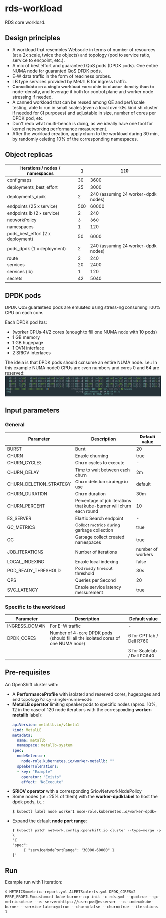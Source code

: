 # rds-workload

RDS core workload.

## Design principles

 - A workload that resembles Webscale in terms of number of resources (at a 2x scale, twice the objects) and topology (pod to service ratio, service to endpoint, etc.).
 - A mix of best effort and guaranteed QoS pods (DPDK pods). One entire NUMA node for guaranted QoS DPDK pods.
 - E-W data traffic in the form of readiness probes.
 - LB type services provided by MetalLB for ingress traffic.
 - Consolidate on a single workload more akin to cluster-density than to node-density, and leverage it both for control plane and worker node stressing if needed.
 - A canned workload that can be reused among QE and perf/scale testing, able to run in small scales (even a local ovn-k8s kind.sh cluster if needed for CI purposes) and adjustable in size, number of cores per DPDK pod, etc.
 - Don't redo what multi-bench is doing, as we ideally have one tool for kernel networking performance measurement.
 - After the workload creation, apply churn to the workload during 30 min, by randomly deleting 10% of the corresponding namespaces.

## Object replicas

| Iterations / nodes / namespaces   | 1   | 120                                 |
| --------------------------------- | --- | ----------------------------------- |
| configmaps                        | 30  | 3600                                |
| deployments_best_effort           | 25  | 3000                                |
| deployments_dpdk                  | 2   | 240 (assuming 24 worker-dpdk nodes) |
| endpoints (25 x service)          | 500 | 60000                               |
| endpoints lb (2 x service)        | 2   | 240                                 |
| networkPolicy                     | 3   | 360                                 |
| namespaces                        | 1   | 120                                 |
| pods_best_effort (2 x deployment) | 50  | 6000                                |
| pods_dpdk (1 x deployment)        | 2   | 240 (assuming 24 worker-dpdk nodes) |
| route                             | 2   | 240                                 |
| services                          | 20  | 2400                                |
| services (lb)                     | 1   | 120                                 |
| secrets                           | 42  | 5040                                |

## DPDK pods

DPDK QoS guaranteed pods are emulated using stress-ng consuming 100% CPU on each core.

Each DPDK pod has:
 - (worker CPUs-4)/2 cores (enough to fill one NUMA node with 10 pods)
 - 1 GB memory
 - 1 GB hugepage
 - 1 OVN interface
 - 2 SRIOV interfaces

The ideia is that DPDK pods should consume an entire NUMA node. I.e.: In this example NUMA node0 CPUs are even numbers and cores 0 and 64 are reserved:
     ![](./img/dpdk_pods.png)

## Input parameters

### General

| Parameter               | Description                                                         | Default value     |
| ----------------------- | ------------------------------------------------------------------- | ----------------- |
| BURST                   | Burst                                                               | 20                |
| CHURN                   | Enable churning                                                     | true              |
| CHURN_CYCLES            | Churn cycles to execute                                             | -                 |
| CHURN_DELAY             | Time to wait between each churn                                     | 2m                |
| CHURN_DELETION_STRATEGY | Churn deletion strategy to use                                      | default           |
| CHURN_DURATION          | Churn duration                                                      | 30m               |
| CHURN_PERCENT           | Percentage of job iterations that kube-burner will churn each round | 10                |
| ES_SERVER               | Elastic Search endpoint                                             | -                 |
| GC_METRICS              | Collect metrics during garbage collection                           | true              |
| GC                      | Garbage collect created namespaces                                  | true              |
| JOB_ITERATIONS          | Number of iterations                                                | number of workers |
| LOCAL_INDEXING          | Enable local indexing                                               | false             |
| POD_READY_THRESHOLD     | Pod ready timeout threshold                                         | 30s               |
| QPS                     | Queries per Second                                                  | 20                |
| SVC_LATENCY             | Enable service latency measurement                                  | true              |


### Specific to the workload

| Parameter      | Description                                                                      | Default value               |
| -------------- | -------------------------------------------------------------------------------- | --------------------------- |
| INGRESS_DOMAIN | For E-W traffic                                                                  | -                           |
| DPDK_CORES     | Number of 4-core DPDK pods (should fill all the isolated cores of one NUMA node) | 6 for CPT lab / Dell R760   |
|                |                                                                                  | 3 for Scalelab / Dell FC640 |

## Pre-requisites

An OpenShift cluster with:
 - A **PerformanceProfile** with isolated and reserved cores, hugepages and and topologyPolicy=single-numa-node
 - **MetalLB operator** limiting speaker pods to specific nodes (aprox. 10%, 12 in the case of 120 node iterations with the corresponding **worker-metallb** label):
     ```yaml
     apiVersion: metallb.io/v1beta1
     kind: MetalLB
     metadata:
       name: metallb
       namespace: metallb-system
     spec:
       nodeSelector:
         node-role.kubernetes.io/worker-metallb: ""
       speakerTolerations:
       - key: "Example"
         operator: "Exists"
         effect: "NoExecute"
     ```
 - **SRIOV operator** with a corresponding SriovNetworkNodePolicy
 - Some nodes (i.e.: 25% of them) with the **worker-dpdk label** to host the dpdk pods, i.e.:
     ```
     $ kubectl label node worker1 node-role.kubernetes.io/worker-dpdk=
     ```
 - Expand the default **node port range**:
     ```
     $ kubectl patch network.config.openshift.io cluster --type=merge -p \
     '{
     "spec":
          { "serviceNodePortRange": "30000-60000" }
     }'
     ```
## Run

Example run with 1 iteration:
```
$ METRICS=metrics-report.yml ALERTS=alerts.yml DPDK_CORES=2 PERF_PROFILE=customcnf kube-burner-ocp init -c rds.yml --gc=true --gc-metrics=true --es-server=https://user:pwd@esserver --es-index=kube-burner --service-latency=true --churn=false --churn=true --iterations 1
```
